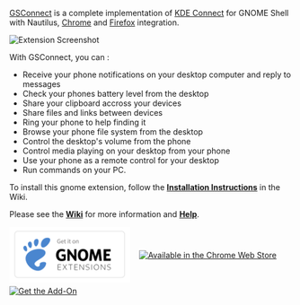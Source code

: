 [GSConnect][ego] is a complete implementation of [KDE Connect][kdeconnect] for
GNOME Shell with Nautilus, [Chrome][chrome] and [Firefox][firefox] integration.

![Extension Screenshot][screenshot]


With GSConnect, you can :
- Receive your phone notifications on your desktop computer and reply to messages
- Check your phones battery level from the desktop
- Share your clipboard accross your devices
- Share files and links between devices
- Ring your phone to help finding it
- Browse your phone file system from the desktop
- Control the desktop's volume from the phone
- Control media playing on your desktop from your phone
- Use your phone as a remote control for your desktop
- Run commands on your PC.

To install this gnome extension, follow the **[Installation Instructions][install]** in the Wiki.

Please see the **[Wiki][wiki]** for more information and **[Help][help]**.

[<img src="https://raw.githubusercontent.com/andyholmes/gnome-shell-extensions-badge/master/get-it-on-ego.svg?sanitize=true" alt="Get it on GNOME Extensions" height="100" align="middle">][ego] [<img alt="Available in the Chrome Web Store" src="https://developer.chrome.com/webstore/images/ChromeWebStore_BadgeWBorder_v2_206x58.png" align="middle" hspace="12"/>][chrome] [<img src="https://addons.cdn.mozilla.net/static/img/addons-buttons/AMO-button_1.png" alt="Get the Add-On" align="middle">][firefox]

[ego]: https://extensions.gnome.org/extension/1319/gsconnect/
[chrome]: https://chrome.google.com/webstore/detail/gsconnect/jfnifeihccihocjbfcfhicmmgpjicaec
[firefox]: https://addons.mozilla.org/firefox/addon/gsconnect/
[kdeconnect]: https://community.kde.org/KDEConnect
[wiki]: https://github.com/andyholmes/gnome-shell-extension-gsconnect/wiki/
[help]: https://github.com/andyholmes/gnome-shell-extension-gsconnect/wiki/Help
[install]: https://github.com/andyholmes/gnome-shell-extension-gsconnect/wiki/Installation#standard

[screenshot]: https://raw.githubusercontent.com/andyholmes/gnome-shell-extension-gsconnect/master/extra/screenshot.png
